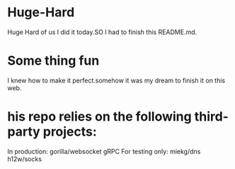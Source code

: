 # Huge-Hard
Huge Hard of us
I did it today.SO I had to finish this README.md.
# Some thing fun
I knew how to make it perfect.somehow it was my dream to finish it on this web.

# his repo relies on the following third-party projects:

In production:
gorilla/websocket
gRPC
For testing only:
miekg/dns
h12w/socks
